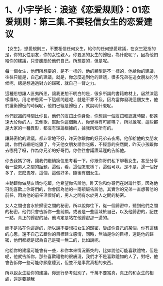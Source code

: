 # 1、小宇学长：浪迹《恋爱规则》：01恋爱规则：第三集.不要轻信女生的恋爱建议

【女生】，戀愛規則三，不要相信任何女生，給你的任何戀愛建議，在女生犯指的是，你的女性朋友，你的女性親人，你要追的女生的歸密，為什麼呢？，因為他們給你的建議，只會趨勵於他們自己，所想要的，但是呢。

每一個女生，他們所想要的，是不一樣的，他的類型是不一樣的，他給你的建議，往往只能是，自己的建議，就是，你怎麼追到他的建議，很多兄弟在追女朋友的時候呢，總是想通過對方的歸密，就自己一臂之力。

這種思想讓人匪夷所思，讓我更想不明白的是，很多所謂的書籍教材上，居然演這樣講的，用老帶思索一下這個問題呢，就是不靠不及，因為當你發現這個女生，他們護衛歸密的時候呢，他們已經是歸密了，就說明什麼呢。

他們認識的時間比你長，他們的友誼比你身後，你想讓一個友誼和認識時間，都遠遠大於你的人，去倒歌，幫助你這個新人，你覺得有可能嗎？，所以說呢，這些都是大家的一種異形，都沒有理論根據的，據我所知所有的。

讓歸密給的建議，都非常地不好，昨天你跟你的好兄弟去夜場，他卻給他的女朋友說，你們去網吧吃雞了，今天他女朋友請你吃飯，不經意的突然問，昨天小孩跟你去哪兒了呀，作為你兄弟的好哥們，你往往會議證延遲的告訴他。

你去我媽了呀，讓我們繼續換位思考看一下，你跟你哥們私下聊著女生，甚至分享著一些男人之間的話題，這個，看，這個怎麼樣？，這個可以，是不是，邊一個好多了，怎麼鬼呀，這個，這個好多，隨後有個女生。

主動跟你做朋友請你吃飯，他希望你告訴他，昨天你和你哥們在討論什麼，因為他可能喜歡上你哥們的，你會因為他的一兩頓飯告訴他，其實你的兄弟一直想著他的前任，因為他的前任活很好的，男人之間有水於男人之間的秘密。

女人之間也會水於歸密之間的秘密，所以說你往下，從一個歸密中，聽到他們之間的秘密，他們只會告訴你一些前顯，或者是一些區域於自己，以及他歸密的，記住一點，真正的歸密的話，他肯定是站在他歸密那一邊的。

而不是站在你這邊的，所以說不要想把女生的歸密，變成你自己的某個，你有這樣的心思，還不自己去跟你的目標建立感情，同時，無論是你的目標，還是他的歸密，他們都總是認為自己是獨一無二的，比如說呢。

他給你的建議可能會有一些，和你本來情況衝突的，比如說他可能喜歡禮物，但是呢，他就告訴你，那些喜歡禮物的很膚淺，我們才不是喜歡禮物的人了，對吧，他會告訴你一些可能你願意聽到，但並不是事實真相的東西。

所以說女生給你的建議，你進行參考就別了，千萬不要當真，真正的和女生的相處，還是要聽我